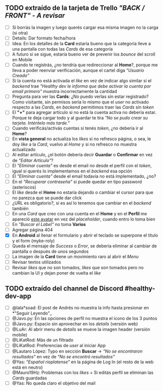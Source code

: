 ## TODO extraído de la tarjeta de Trello _"BACK / FRONT" - A revisar_

- [ ] Si borrás la imagen y luego querés cargar esa misma imagen no la carga (si otra)
- [ ] Details: Dar formato fecha/hora
- [ ] Idea: En los detalles de la **Card** estaría bueno que la categoría lleve a una pantalla con todas las _Cards_ de esa categoría
- [ ] A futuro si se sigue, estaría bueno ver de prevenir los _bounce_ del scroll en Mobile
- [ ] Cuando te registrás, ¿no tendría que redireccionar al **Home**?, porque me lleva a poder reenviar verificación, aunque el cartel diga _"Usuario Creado"_
- [ ] Si la cuenta no está activada el _like_ en vez de indicar algo similar si el _backend_ trae _"Healthy dev le informa que debe activar la cuenta por email primero"_ muestra incorrectamente la cantidad
- [ ] Pregunta para ver las **Cards**: ¿No puedo verlas sin estar registrado? Como visitante, sin permisos sería lo mismo que el _user_ no activado respecto a las _Cards_, en _backend_ permitimos traer las _Cards_ sin _token_
- [ ] El **"+"** para agregar artículo si no está la cuenta activa no debería estar. Porque te deja cargar todo y al guardar te tira _"No se pudo crear su tarjeta. Inténtelo más tarde."_
- [ ] Cuando verificás/activás cuentas si tenés _token_, ¿no debería ir al **Home**?
- [ ] En **vista general** no actualiza los _likes_ si no refresco página, o sea, le doy _like_ a la _Card_, vuelvo al _Home_ y si no refresco no muestra actualizado
- [ ] Al editar artículo, ¿el botón debería decir **Guardar** o **Confirmar** en vez de _"Editar Artículo"_?
- [ ] El _"Eliminar cuenta"_ es desde el email no desde el perfil con el _token_, igual si querés lo implementamos en el _backend_ esa opción
- [ ] El _"Eliminar cuenta"_ desde el email todavía no está implementado, ¿no?
- [ ] En el _"Recuperar contraseña"_ si puede quedar en tipo password (asteriscos)
- [ ] El _like_ desde el **Home** no estaría dejando o cambiar el cursor para que no parezca que se puede dar click
- [ ] ¿URL es obligatorio?, si es así lo tenemos que cambiar en el _backend_ también
- [ ] En una _Card_ que creo con una cuenta en el **Home** y en el **Perfil** me apareció [este avatar](https://us.123rf.com/450wm/apoev/apoev1612/apoev161200008/68697464-icono-de-perfil-avatar-por-defecto-marcador-de-posici%C3%B3n-gray.jpg?ver=6) en vez del _placeholder_, cuando entro lo toma bien
- [ ] En _"Buscar el Label"_ no toma **Varios**
- [ ] Agregar página 404
- [x] En **Android** al llenar el formulario y abrir el teclado se superpone el título y el form (myke-roly)
- [ ] Queda el mensaje de _Success_ o _Error_, se debería eliminar al cambiar de pantalla o después de unos segundos
- [ ] La imagen de la **Card** tiene un movimiento raro al abrir el _Menu_
- [ ] Revisar textos utilizados
- [ ] Revisar _likes_ que no son tomados, _likes_ que son tomados pero no cambian la UI y dejan poner de vuelta el _like_

## TODO extraído del channel de Discord #healthy-dev-app

- [ ] @lala*soad: El post de Andrés no muestra la info hasta presionar en *"Seguir Leyendo"\_
- [ ] @Javo.py: En las opciones de perfil no muestra el icono de los 3 puntos
- [ ] @Javo.py: Espacio sin aprovechar en los _details_ (versión web)
- [ ] @LuAr: Al abrir menu de _details_ se mueve la imagen header (versión mobile)
- [ ] @LiKatRod: Más de un filtrado
- [ ] @LiKatRod: Preferencias de _user_ al iniciar App
- [ ] @Lautaro López: Typo en sección **Buscar** -> _"No se encontraron resultados"_ en vez de _"No se encontró resultados"_
- [ ] @Yas: _"Español rioplatense"_ en la página de Log In (el resto de la web está en neutro)
- [ ] @Mauro19Hz: Problemas con los _likes_ + Si editás perfil se eliminan las _Cards_ guardadas
- [ ] @Yas: No queda claro el objetivo del mail
